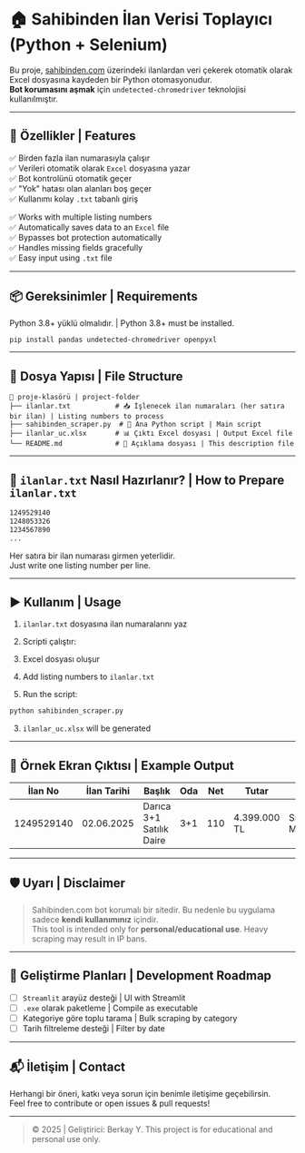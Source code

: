 # 🏠 Sahibinden İlan Verisi Toplayıcı (Python + Selenium)

Bu proje, [sahibinden.com](https://www.sahibinden.com) üzerindeki ilanlardan veri çekerek otomatik olarak Excel dosyasına kaydeden bir Python otomasyonudur.  
**Bot korumasını aşmak** için `undetected-chromedriver` teknolojisi kullanılmıştır.

---

## 🚀 Özellikler | Features

✅ Birden fazla ilan numarasıyla çalışır  
✅ Verileri otomatik olarak `Excel` dosyasına yazar  
✅ Bot kontrolünü otomatik geçer  
✅ "Yok" hatası olan alanları boş geçer  
✅ Kullanımı kolay `.txt` tabanlı giriş  

✅ Works with multiple listing numbers  
✅ Automatically saves data to an `Excel` file  
✅ Bypasses bot protection automatically  
✅ Handles missing fields gracefully  
✅ Easy input using `.txt` file  

---

## 📦 Gereksinimler | Requirements

Python 3.8+ yüklü olmalıdır. | Python 3.8+ must be installed.

```bash
pip install pandas undetected-chromedriver openpyxl
```

---

## 📁 Dosya Yapısı | File Structure

```
📂 proje-klasörü | project-folder
├── ilanlar.txt           # 📥 İşlenecek ilan numaraları (her satıra bir ilan) | Listing numbers to process
├── sahibinden_scraper.py  # 🔁 Ana Python script | Main script
├── ilanlar_uc.xlsx       # 📊 Çıktı Excel dosyası | Output Excel file
└── README.md             # 📘 Açıklama dosyası | This description file
```

---

## 📝 `ilanlar.txt` Nasıl Hazırlanır? | How to Prepare `ilanlar.txt`

```txt
1249529140
1248053326
1234567890
...
```

Her satıra bir ilan numarası girmen yeterlidir.  
Just write one listing number per line.

---

## ▶️ Kullanım | Usage

1. `ilanlar.txt` dosyasına ilan numaralarını yaz  
2. Scripti çalıştır:  
3. Excel dosyası oluşur  

1. Add listing numbers to `ilanlar.txt`  
2. Run the script:  

```bash
python sahibinden_scraper.py
```

3. `ilanlar_uc.xlsx` will be generated

---

## 📸 Örnek Ekran Çıktısı | Example Output

| İlan No     | İlan Tarihi | Başlık                  | Oda  | Net  | Tutar       | Mahalle        | Kimden          |
|-------------|-------------|--------------------------|------|------|-------------|-----------------|------------------|
| 1249529140  | 02.06.2025  | Darıca 3+1 Satılık Daire | 3+1  | 110  | 4.399.000 TL| Sırasöğütler Mh.| Emlak Ofisinden |

---

## 🛡️ Uyarı | Disclaimer

> Sahibinden.com bot korumalı bir sitedir. Bu nedenle bu uygulama sadece **kendi kullanımınız** içindir.  
> This tool is intended only for **personal/educational use**. Heavy scraping may result in IP bans.

---

## 🧠 Geliştirme Planları | Development Roadmap

- [ ] `Streamlit` arayüz desteği | UI with Streamlit
- [ ] `.exe` olarak paketleme | Compile as executable
- [ ] Kategoriye göre toplu tarama | Bulk scraping by category
- [ ] Tarih filtreleme desteği | Filter by date

---

## 📬 İletişim | Contact

Herhangi bir öneri, katkı veya sorun için benimle iletişime geçebilirsin.  
Feel free to contribute or open issues & pull requests!

---

> © 2025 | Geliştirici: Berkay Y. 
> This project is for educational and personal use only.
